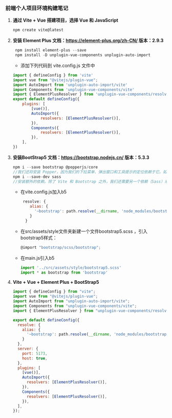 ### 前端个人项目环境构建笔记

1.  **通过 Vite + Vue 搭建项目，选择 Vue 和 JavaScript**

    ```powershell
    npm create vite@latest
    ```

2.  **安装 Element Plus 文档：https://element-plus.org/zh-CN/ 版本：2.9.3**
    ```powershell
     npm install element-plus --save
     npm install -D unplugin-vue-components unplugin-auto-import
    ```
    - 添加下列代码到 vite.config.js 文件中
    ```jsx
    import { defineConfig } from 'vite' 
    import vue from "@vitejs/plugin-vue";
    import AutoImport from 'unplugin-auto-import/vite' 
    import Components from 'unplugin-vue-components/vite' 
    import { ElementPlusResolver } from 'unplugin-vue-components/resolvers'
    export default defineConfig({
        plugins: [
            [vue()],
            AutoImport({
                resolvers: [ElementPlusResolver()],
            }),
            Components({
                resolvers: [ElementPlusResolver()],    
            }),
        ],
    })
    ```
3. **安装BootStrap5 文档：https://bootstrap.nodejs.cn/ 版本：5.3.3** 
    ```jsx
    npm i --save bootstrap @popperjs/core
    //我们还将安装 Popper，因为我们的下拉菜单、弹出窗口和工具提示的定位依赖于它。如果你不打算使用这些组件，则可以在此处省略 Popper。
    npm i --save-dev sass
    //安装额外的依赖。除了 Vite 和 Bootstrap 之外，我们还需要另一个依赖（Sass）来正确导入和打包 Bootstrap 的 CSS。
    ```
    - 在vite.config.js加入b5
        ```jsx
         resolve: {
            alias: {
              '~bootstrap': path.resolve(__dirname, 'node_modules/bootstrap'),
            }
          }
        ```
    - 在src/assets/style文件夹新建一个文件bootstrap5.scss ，引入bootstrap5样式：
        ```jsx
        @import "bootstrap/scss/bootstrap";
        ```
    - 在main.js引入b5
        ```jsx
        import '../src/assets/style/bootstrap5.scss'
        import * as bootstrap from 'bootstrap'
        ```
4. **Vite + Vue + Element Plus + BootStrap5**
    ```jsx
    import { defineConfig } from "vite";
    import vue from "@vitejs/plugin-vue";
    import AutoImport from "unplugin-auto-import/vite";
    import Components from "unplugin-vue-components/vite";
    import { ElementPlusResolver } from "unplugin-vue-components/resolvers";
    
    export default defineConfig({
      resolve: {
        alias: {
          '~bootstrap': path.resolve(__dirname, 'node_modules/bootstrap'),
        }
      },
      server: {
        port: 5173,
        host: true,
      },
      plugins: [
        [vue()],
        AutoImport({
          resolvers: [ElementPlusResolver()],
        }),
        Components({
          resolvers: [ElementPlusResolver()],
        }),
      ],
    });
    ```

    
    
    
    
    
    